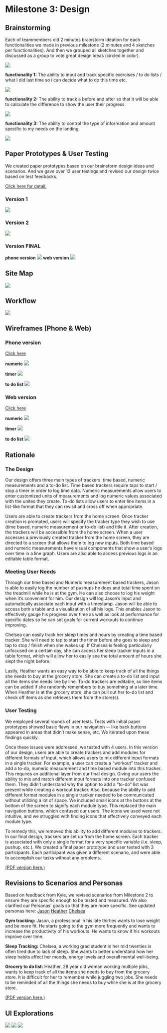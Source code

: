 # Milestone 3: Design

## Brainstorming

Each of teammembers did 2 minutes brainstorm ideation for each functionalities we made in previous milestone (2 minutes and 4 sketches per functionalities). And then we grouped all sketches together and discussed as a group to vote great design ideas (circled in color). 

![](brainstorm/brainstorm.jpeg)

<div class='page-break'></div>

**functionality 1:**
The ability to input and track specific exercises / to do lists / what I did last time so i can decide what to do this time etc. 

![](brainstorm/Functionality-1.png)

<div class='page-break'></div>

**functionality 2:**
The ability to track a before and after so that it will be able to calculate the difference to show the user their progress.

![](brainstorm/Functionality-2.png)

<div class='page-break'></div>


**functionality 3:**
 The ability to control the type of information and amount specific to my needs on the landing. 

![](brainstorm/Functionality-3.png)

<div class='page-break'></div>

## Paper Prototypes & User Testing
We created paper prototypes based on our brainstorm design ideas and scenarios. And we gave over 12 user testings and revised our design twice based on test feedbacks.

[Click here for detail.](paper-prototype/)

### Version 1
![](paper-prototype/paper-prototype-v1.png)
<div class='page-break'></div>

### Version 2
![](paper-prototype/paper-prototype-v2-components.png)
<div class='page-break'></div>

### Version FINAL
**phone version**
![](paper-prototype/paper-prototype-FINAL-components.png)
**web version**
![](paper-prototype/paper-prototype-FINAL-components-web.jpeg)
<div class='page-break'></div>



## Site Map
![](SiteMap.jpg)
<div class='page-break'></div>

## Workflow
![](workflow.png)
<div class='page-break'></div>

## Wireframes (Phone & Web)
### Phone version
[Click here](wireframes/wireframes-phone/)

**numeric**
![](wireframes/wireframes-phone/wireframe-phone-numberic.png)
<div class='page-break'></div>

**timer**
![](wireframes/wireframes-phone/wireframe-phone-timer.png)
<div class='page-break'></div>

**to do list**
![](wireframes/wireframes-phone/wireframe-phone-todolist.png)
<div class='page-break'></div>

### Web version
[Click here](wireframes/wireframes-web/)

**numeric**
![](wireframes/wireframes-web/wireframe-web-numeric.png)
<div class='page-break'></div>

**timer**
![](wireframes/wireframes-web/wireframe-web-timer.png)
<div class='page-break'></div>

**to do list**
![](wireframes/wireframes-web/wireframe-web-todolist.png)
<div class='page-break'></div>



## Rationale

### The Design
Our design offers three main types of trackers: time based, numeric measurements and a to-do list. Time based trackers require taps to start / stop a timer in order to log time data. Numeric measurements allow users to enter customized units of measurements and log numeric values associated with the unites they create. To-do lists allow users to enter line items in a list-like format that they can revisit and cross off when appropriate. 

Users are able to create trackers from the home screen. Once tracker creation is prompted, users will specify the tracker type they wish to use (time based, numeric measurement or to-do list) and title it. After creation, the trackers will be accessible from the home screen. When a user accesses a previously created tracker from the home screen, they are directed to a screen that allows them to log new inputs. Both time based and numeric measurements have visual components that show a user’s logs over time in a line graph. Users are also able to access previous logs in an editable table format. 

### Meeting User Needs 
Through our time based and Numeric measurement based trackers, Jason is able to easily log the number of pushups he does and total time spent on the treadmill while he is at the gym. He can also choose to log his weight when it’s convenient for him. Our design will log Jason’s input and automatically associate each input with a timestamp. Jason will be able to access both a table and a visualization of all his logs. This enables Jason to effectively gauge his progress over time as well as look at performance for specific dates so he can set goals for current workouts to continue improving. 

Chelsea can easily track her sleep times and hours by creating a time based tracker. She will need to tap to start the timer before she goes to sleep and tap to stop / finish when she wakes up. If Chelsea is feeling particularly unfocused on a certain day, she can access her sleep tracker inputs in a table format, which will allow her to easily see the total amount of hours she slept the night before. 

Lastly, Heather wants an easy way to be able to keep track of all the things she needs to buy at the grocery store. She can create a to-do list and input all the items she needs line by line. To-do trackers are editable, so line items can be added if she randomly remembers to buy something at a later time. When Heather is at the grocery store, she can pull out her to-do list and check off items as she retrieves them from the store(s).


### User Testing
We employed several rounds of user tests. Tests with initial paper prototypes showed basic flaws in our navigation -- like back buttons appeared in areas that didn’t make sense, etc. We iterated upon these findings quickly. 

Once these issues were addressed, we tested with 4 users. In this version of our design, users are able to create trackers and add modules for different formats of input, which allows users to mix different input formats in a single tracker. For example, a user can create a “workout” tracker and add a to-do, numeric measurement and time based module into this tracker. This requires an additional layer from our final design. Giving our users the ability to mix and match different input formats into one tracker confused them. They didn’t understand why the option to add a “to-do” list was present while creating a workout tracker. Also, because the ability to add different format modules in a single tracker needed to be communicated without utilizing a lot of space. We included small icons at the buttons at the bottom of the screen to signify each module type. This replaced the main navigation buttons, which confused our users. The icons we used were not intuitive, and we struggled with finding icons that effectively conveyed each module type. 

To remedy this, we removed this ability to add different modules to trackers. In our final design, trackers are set up from the home screen. Each tracker is associated with only a single format for a very specific variable (i.e. sleep, pushup, etc.). We created a final paper prototype and user tested with 3 participants. Each participant was given a different scenario, and were able to accomplish our tasks without any problems. 

[(PDF version here.)](Rationale.pdf)

## Revisions to Scenarios and Personas
Based on feedback from Kyle, we revised scenarios from Milestone 2 to ensure they are specific enough to be tested and measured. We also clarified our Personas' goals so that they are more specific. 
See updated personas here: 
[Jason](revisedContent/persona-jason.png)
[Heather](revisedContent/persona-heather.png)
[Chelsea](revisedContent/persona-chelsea.png)


**Gym tracking:**
Jason, a professional in his late thirties wants to lose weight and be more fit. He starts going to the gym more frequently and wants to increase the productivity of his workouts. He wants to know if his workouts improve over time. 

**Sleep Tracking:**
Chelsea, a working grad student in her mid twenties is often tired due to lack of sleep. She wants to better understand how her sleep habits affect her moods, energy levels and overall mental well-being. 

**Grocery to do list:**
Heather, 28 year old woman working multiple jobs, wants to keep track of all the items she needs to buy from the grocery store. It is difficult for her to remember while juggling two jobs. She needs to be reminded of all the things she needs to buy while she is at the grocery store. 

[(PDF version here.)](revisedContent/scenarios-revised.pdf)

## UI Explorations 
![](UIExplorations/addView.png)
![](UIExplorations/todo.png)
![](UIExplorations/homepage.png)
